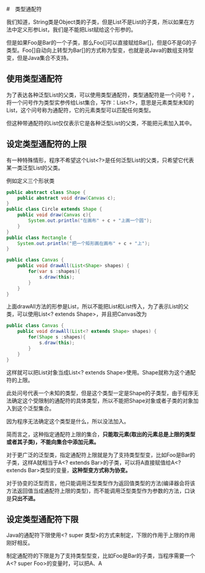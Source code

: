 #　类型通配符

我们知道，String类是Object类的子类，但是List<String>不是List<Object>的子类，所以如果在方法中定义形参List<Object>，我们是不能把List<String>赋给这个形参的。

但是如果Foo是Bar的一个子类，那么Foo[]可以直接赋给Bar[]，但是G<Foo>不是G<Bar>的子类型。Foo[]自动向上转型为Bar[]的方式称为型变，也就是说Java的数组支持型变，但是Java集合不支持。

## 使用类型通配符

为了表达各种泛型List的父类，可以使用类型通配符，类型通配符是一个问号 ? ，将一个问号作为类型实参传给List集合，写作：List<?>，意思是元素类型未知的List，这个问号称为通配符，它的元素类型可以匹配任何类型。

但这种带通配符的List仅仅表示它是各种泛型List的父类，不能把元素加入其中。



## 设定类型通配符的上限

有一种特殊情形，程序不希望这个List<?>是任何泛型List的父类，只希望它代表某一类泛型List的父类。

例如定义三个形状类

```java
public abstract class Shape {
    public abstract void draw(Canvas c);
}
public class Circle extends Shape {
    public void draw(Canvas c){
        System.out.println("在画布" + c + "上画一个圆");
    }
}
public class Rectangle {
    System.out.println("把一个矩形画在画布" + c + "上");
}

public class Canvas {
    public void drawAll(List<Shape> shapes) {
        for(var s :shapes){
            s.draw(this);
        }
    }
}
```

上面drawAll方法的形参是List<Shape>，所以不能把List<Circle>和List<Rectangle>传入，为了表示List<Circle>的父类，可以使用List<? extends Shape>，并且把Canvas改为

```java
public class Canvas {
    public void drawAll(List<? extends Shape> shapes) {
        for(Shape s :shapes){
            s.draw(this);
        }
    }
}
```

这样就可以把List<Circle>对象当成List<? extends Shape>使用。Shape就称为这个通配符的上限。

此处问号代表一个未知的类型，但是这个类型一定是Shape的子类型，由于程序无法确定这个受限制的通配符的具体类型，所以不能把Shape对象或者子类的对象加入到这个泛型集合。

因为程序无法确定这个类型是什么，所以没法加入。

简而言之，这种指定通配符上限的集合，**只能取元素(取出的元素总是上限的类型或者其子类)，不能向集合中添加元素。**

对于更广泛的泛型类，指定通配符上限就是为了支持类型型变，比如Foo是Bar的子类，这样A<Foo>就相当于A<? extends Bar>的子类，可以将A<Foo>直接赋值给A<? extends Bar>类型的变量，**这种型变方式称为协变。**

对于协变的泛型而言，他只能调用泛型类型作为返回值类型的方法(编译器会将该方法返回值当成通配符上限的类型)，而不能调用泛型类型作为参数的方法，口诀是**只出不进。**



## 设定类型通配符下限

Java的通配符下限使用<? super 类型>的方式来制定，下限的作用于上限的作用刚好相反。

制定通配符的下限是为了支持类型型变，比如Foo是Bar的子类，当程序需要一个A<? super Foo>的变量时，可以把A<Bar>、A<Object>赋值给它，这种型变方式称为逆变。

对于逆变的泛型集合来说，编译器只知道集合元素是下限的父类型或者该下限，但是具体哪种不知道，所以这种逆变的泛型集合只能向其中添加元素(因为实际赋值的集合元素总是逆变声明的父类，可以向上造型)，但从集合取元素时，只能被当成Object类型处理。

对于逆变的泛型来说，口诀是**只进不出**。要出只能被当成Object类型处理，需要强制类型转换。



## 设定泛型形参的上限

Java泛型不仅允许在使用通配符时设定上限，而且可以在定义泛型形参的时候设定上限，用于表示传给该泛型形参的实际类型要么是该上限类型要么是该上限类型的子类。



对于更极端的情况，程序需要为泛型接口设定多个上限(至多有一个父类上限，多个接口上限)，那么所有接口上限必须位于类上限的后面。

例子

```java
public class Apple<T extends Number & java.io.Serializable>{
    ...
}
```

